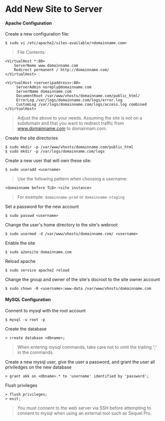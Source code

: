 Add New Site to Server
======================

#### Apache Configuration ####

Create a new configuration file:

    $ sudo vi /etc/apache2/sites-available/<domainname.com>

> File Contents:

    <VirtualHost *:80>
        ServerName www.domainname.com
        Redirect permanent / http://domainname.com/
    </VirtualHost>

    <VirtualHost <serveripaddress>:80>
         ServerAdmin noreply@domainname.com
         ServerName domainname.com
         DocumentRoot /var/www/vhosts/domainname.com/public_html/
         ErrorLog /var/logs/domainname.com/logs/error.log
         CustomLog /var/logs/domainname.com/logs/access.log combined
    </VirtualHost>

> Adjust the above to your needs. Assuming the site is not on a subdomain and
> that you want to redirect traffic from www.domainname.com to domainnam.com.

Create the site directories

    $ sudo mkdir -p /var/www/vhosts/domainname.com/public_html
    $ sudo mkdir -p /var/logs/domainname.com/logs

Create a new user that will own these site:

    $ sudo useradd <username>

> Use the following pattern when choosing a username:

    <domainname before TLD>-<site instance>

> For example: `domainname-prod` or `domainname-staging`

Set a password for the new account

    $ sudo passwd <username>

Change the user's home directory to the site's webroot

    $ sudo usermod -d /var/www/vhosts/domainname.com/ <username>

Enable the site

    $ sudo a2ensite domainname.com

Reload apache

    $ sudo service apache2 reload

Change the group and owner of the site's docroot to the site owner account

    $ sudo chown -R <username>:www-data /var/www/vhosts/domainname.com


#### MySQL Configuration ####

Connent to mysql with the root account

    $ mysql -u root -p

Create the database

    > create database <dbname>;

> When entering mysql commands, take care not to omit the trailing ';' in the commands.

Create a new mysql user, give the user a password, and grant the user all priviledges on the new database

    > grant akk on <dbname>.* to 'username' identified by 'password';

Flush privileges

    > flush privileges;
    > exit;

> You must connent to the web server via SSH before attempting to connent to 
> mysql when using an external tool such as Sequel Pro.
